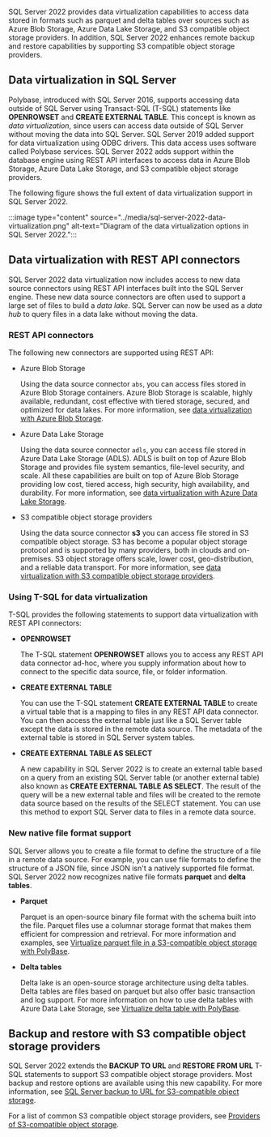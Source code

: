 SQL Server 2022 provides data virtualization capabilities to access data stored in formats such as parquet and delta tables over sources such as Azure Blob Storage, Azure Data Lake Storage, and S3 compatible object storage providers. In addition, SQL Server 2022 enhances remote backup and restore capabilities by supporting S3 compatible object storage providers.

## Data virtualization in SQL Server

Polybase, introduced with SQL Server 2016, supports accessing data outside of SQL Server using Transact-SQL (T-SQL) statements like **OPENROWSET** and **CREATE EXTERNAL TABLE**. This concept is known as *data virtualization*, since users can access data outside of SQL Server without moving the data into SQL Server. SQL Server 2019 added support for data virtualization using ODBC drivers. This data access uses software called Polybase services. SQL Server 2022 adds support within the database engine using REST API interfaces to access data in Azure Blob Storage, Azure Data Lake Storage, and S3 compatible object storage providers.

The following figure shows the full extent of data virtualization support in SQL Server 2022.

:::image type="content" source="../media/sql-server-2022-data-virtualization.png" alt-text="Diagram of the data virtualization options in SQL Server 2022.":::

## Data virtualization with REST API connectors

SQL Server 2022 data virtualization now includes access to new data source connectors using REST API interfaces built into the SQL Server engine. These new data source connectors are often used to support a large set of files to build a *data lake*. SQL Server can now be used as a *data hub* to query files in a data lake without moving the data.

### REST API connectors

The following new connectors are supported using REST API:

- Azure Blob Storage

  Using the data source connector `abs`, you can access files stored in Azure Blob Storage containers. Azure Blob Storage is scalable, highly available, redundant, cost effective with tiered storage, secured, and optimized for data lakes. For more information, see [data virtualization with Azure Blob Storage](/sql/relational-databases/polybase/virtualize-csv).

- Azure Data Lake Storage

  Using the data source connector `adls`, you can access file stored in Azure Data Lake Storage (ADLS). ADLS is built on top of Azure Blob Storage and provides file system semantics, file-level security, and scale. All these capabilities are built on top of Azure Blob Storage providing low cost, tiered access, high security, high availability, and durability. For more information, see [data virtualization with Azure Data Lake Storage](/sql/relational-databases/polybase/virtualize-delta).

- S3 compatible object storage providers

  Using the data source connector **s3** you can access file stored in S3 compatible object storage. S3 has become a popular object storage protocol and is supported by many providers, both in clouds and on-premises. S3 object storage offers scale, lower cost, geo-distribution, and a reliable data transport. For more information, see [data virtualization with S3 compatible object storage providers](/sql/relational-databases/polybase/polybase-configure-s3-compatible).

### Using T-SQL for data virtualization

T-SQL provides the following statements to support data virtualization with REST API connectors:

- **OPENROWSET**

  The T-SQL statement **OPENROWSET** allows you to access any REST API data connector ad-hoc, where you supply information about how to connect to the specific data source, file, or folder information.

- **CREATE EXTERNAL TABLE**

  You can use the T-SQL statement **CREATE EXTERNAL TABLE** to create a virtual table that is a mapping to files in any REST API data connector. You can then access the external table just like a SQL Server table except the data is stored in the remote data source. The metadata of the external table is stored in SQL Server system tables.

- **CREATE EXTERNAL TABLE AS SELECT**

  A new capability in SQL Server 2022 is to create an external table based on a query from an existing SQL Server table (or another external table) also known as **CREATE EXTERNAL TABLE AS SELECT**. The result of the query will be a new external table and files will be created to the remote data source based on the results of the SELECT statement. You can use this method to export SQL Server data to files in a remote data source.

### New native file format support

SQL Server allows you to create a file format to define the structure of a file in a remote data source. For example, you can use file formats to define the structure of a JSON file, since JSON isn't a natively supported file format. SQL Server 2022 now recognizes native file formats **parquet** and **delta tables**.

- **Parquet**

  Parquet is an open-source binary file format with the schema built into the file. Parquet files use a columnar storage format that makes them efficient for compression and retrieval. For more information and examples, see [Virtualize parquet file in a S3-compatible object storage with PolyBase](/sql/relational-databases/polybase/polybase-virtualize-parquet-file).

- **Delta tables**

  Delta lake is an open-source storage architecture using delta tables. Delta tables are files based on parquet but also offer basic transaction and log support. For more information on how to use delta tables with Azure Data Lake Storage, see [Virtualize delta table with PolyBase](/sql/relational-databases/polybase/virtualize-delta).

## Backup and restore with S3 compatible object storage providers

SQL Server 2022 extends the **BACKUP TO URL** and **RESTORE FROM URL** T-SQL statements to support S3 compatible object storage providers. Most backup and restore options are available using this new capability. For more information, see [SQL Server backup to URL for S3-compatible object storage](/sql/relational-databases/backup-restore/sql-server-backup-to-url-s3-compatible-object-storage). 

For a list of common S3 compatible object storage providers, see [Providers of S3-compatible object storage](/sql/relational-databases/backup-restore/sql-server-backup-and-restore-with-s3-compatible-object-storage#providers-of-s3-compatible-object-storage).
